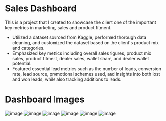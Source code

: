 # Sales Dashboard

This is a project that I created to showcase the client one of the important key metrics in marketing, sales and product fitment.
* Utilized a dataset sourced from Kaggle, performed thorough data cleaning, and customized the dataset based on the client's product mix and categories.
* Emphasized key metrics including overall sales figures, product mix sales, product fitment, dealer sales, wallet share, and dealer wallet potential.
* Featured essential lead metrics such as the number of leads, conversion rate, lead source, promotional schemes used, and insights into both lost and won leads, while also tracking additions to leads.

# Dashboard Images
![image](https://github.com/SunilKenchath/Sales-and-Product-Fitment-Dashboard/assets/90495801/699211aa-db69-49c0-9d6d-f2ba07f56ef7)
![image](https://github.com/SunilKenchath/Sales-and-Product-Fitment-Dashboard/assets/90495801/12b03846-f191-42eb-941a-c573e6df429a)
![image](https://github.com/SunilKenchath/Sales-and-Product-Fitment-Dashboard/assets/90495801/79928308-8d6f-4a87-995c-e11befc20a4b)
![image](https://github.com/SunilKenchath/Sales-and-Product-Fitment-Dashboard/assets/90495801/8cb09b7f-626b-403e-826f-5df1a048a840)
![image](https://github.com/SunilKenchath/Sales-and-Product-Fitment-Dashboard/assets/90495801/cacd77d0-e65e-4a75-a772-c5d1b6e23cc4)
![image](https://github.com/SunilKenchath/Sales-and-Product-Fitment-Dashboard/assets/90495801/291574e9-86ec-4ae9-97db-41c39b0ccbcf)
